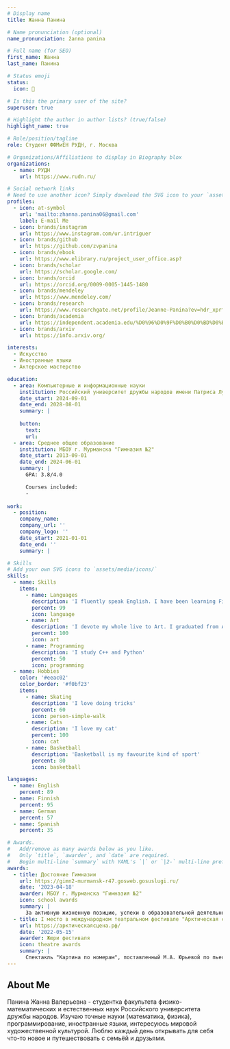 ```yaml
---
# Display name
title: Жанна Панина

# Name pronunciation (optional)
name_pronunciation: žanna panina

# Full name (for SEO)
first_name: Жанна
last_name: Панина

# Status emoji
status:
  icon: 🦋

# Is this the primary user of the site?
superuser: true

# Highlight the author in author lists? (true/false)
highlight_name: true

# Role/position/tagline
role: Студент ФФМиЕН РУДН, г. Москва

# Organizations/Affiliations to display in Biography blox
organizations:
  - name: РУДН 
    url: https://www.rudn.ru/

# Social network links
# Need to use another icon? Simply download the SVG icon to your `assets/media/icons/` folder.
profiles:
  - icon: at-symbol
    url: 'mailto:zhanna.panina06@gmail.com'
    label: E-mail Me
  - icon: brands/instagram
    url: https://www.instagram.com/ur.intriguer
  - icon: brands/github
    url: https://github.com/zvpanina
  - icon: brands/ebook
    url: https://www.elibrary.ru/project_user_office.asp?
  - icon: brands/scholar
    url: https://scholar.google.com/
  - icon: brands/orcid
    url: https://orcid.org/0009-0005-1445-1480
  - icon: brands/mendeley
    url: https://www.mendeley.com/
  - icon: brands/research
    url: https://www.researchgate.net/profile/Jeanne-Panina?ev=hdr_xprf
  - icon: brands/academia
    url: https://independent.academia.edu/%D0%96%D0%9F%D0%B0%D0%BD%D0%B8%D0%BD%D0%B0
  - icon: brands/arxiv
    url: https://info.arxiv.org/

interests:
  - Искусство
  - Иностранные языки
  - Актерское мастерство

education:
  - area: Компьютерные и информационные науки
    institution: Российский университет дружбы народов имени Патриса Лумумбы
    date_start: 2024-09-01
    date_end: 2028-08-01
    summary: |
      
    button:
      text:
      url: 
  - area: Среднее общее образование
    institution: МБОУ г. Мурманска "Гимназия №2"
    date_start: 2013-09-01
    date_end: 2024-06-01
    summary: |
      GPA: 3.8/4.0

      Courses included:
      - 
      
work:
  - position:
    company_name: 
    company_url: ''
    company_logo: ''
    date_start: 2021-01-01
    date_end: ''
    summary: |

# Skills
# Add your own SVG icons to `assets/media/icons/`
skills:
  - name: Skills
    items:
      - name: Languages
        description: 'I fluently speak English. I have been learning Finnish for 9 years in order to enter University in Helsinki. I also had success in learning German at school and I started learning Spanish this autumn.'
        percent: 99
        icon: language
      - name: Art
        description: 'I devote my whole live to Art. I graduated from Art School and Theatre School'
        percent: 100
        icon: art 
      - name: Programming
        description: 'I study C++ and Python'
        percent: 50
        icon: programming
  - name: Hobbies
    color: '#eeac02'
    color_border: '#f0bf23'
    items:
      - name: Skating
        description: 'I love doing tricks'
        percent: 60
        icon: person-simple-walk
      - name: Cats
        description: 'I love my cat'
        percent: 100
        icon: cat
      - name: Basketball
        description: 'Basketball is my favourite kind of sport'
        percent: 80
        icon: basketball

languages:
  - name: English
    percent: 89
  - name: Finnish
    percent: 95
  - name: German
    percent: 57
  - name: Spanish
    percent: 35

# Awards.
#   Add/remove as many awards below as you like.
#   Only `title`, `awarder`, and `date` are required.
#   Begin multi-line `summary` with YAML's `|` or `|2-` multi-line prefix and indent 2 spaces below.
awards:
  - title: Достояние Гимназии
    url: https://gimn2-murmansk-r47.gosweb.gosuslugi.ru/
    date: '2023-04-18'
    awarder: МБОУ г. Мурманска "Гимназия №2"
    icon: school awards
    summary: |
      За активную жизненную позицию, успехи в образовательной деятельности и большой вклад в историю Гимназии №2 удостоена звания Достояния гимназии.
  - title: I место в международном театральном фестивале "Арктическая сцена"
    url: https://арктическаясцена.рф/
    date: '2022-05-15'
    awarder: Жюри фестиваля 
    icon: theatre awards
    summary: |
      Спектакль "Картина по номерам", поставленный М.А. Юрьевой по пьесе Е.И. Крынжиной, в котором я принимала участие, занял I место на фестивале.
---
```


## About Me

Панина Жанна Валерьевна - студентка факультета физико-математических и естественных наук Российского университета дружбы народов. Изучаю точные науки (математика, физика), программирование, иностранные языки, интересуюсь мировой художественной культурой. Люблю каждый день открывать для себя что-то новое и путешествовать с семьёй и друзьями.
